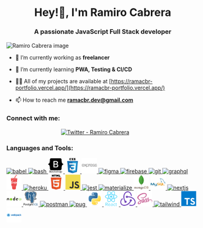 <h1 align="center">Hey!👋, I'm Ramiro Cabrera</h1>
<h3 align="center">A passionate JavaScript Full Stack developer</h3>

<img align="center" src="[https://simpleicons.org/icons/instagram.svg](https://lh3.googleusercontent.com/IagxWBb1ZjujL4531IHwvaCHz44DEDDc_sOXRZe754IvM7BeQrf8hgSOXWtWUe2jRwh2or42Gnb1Sn1inHFHgQ3CLvKcjvQp3tdffwL9V4uR1C0_0eCft3GehB0_Iiccoc_gjfq-lypGNnoCBKQT8YCNhRBF9ZmX6pe9tXJbzAe2tZeY0vKa1CKyaTuLph0GZSobt5CliGh0kyxT--UG-af7L0QifD6rl0o4wvDHBjuSvvRTwp_bAeu0clkZIfgGJs39G1qR_y1W_PzLyFBsxkFZlBX2UnPGY1dCn73Qx5dCiyw2rVLHd71S-kinTcE7iT5keZZ-Q0dLLL3xyz43IGLDDDdmjghS3OLhandCXq3JUhluc5m3K83V1uW5fGBJvdVgycOjWX40M_Llhh3pKS_ZJTHFzl3Gpxa9ztpiawXRhPs7uXeakzFV-b1qmyrig1rKCM3RAbLu9Ssh-t1V5-8jgiBYXttB7fWj6xg2HkKpkYOWFGGEyZzzxL2tIFE7mMzCle5KHFopARzwyqD2-AEHVfoYRasvasYb-XCJDVyd2uPJukoTdH7eoHwilvkb_yIKPJWbm4VPjN96lopk2IbCYcjeqfH3Scc9yGDEgEn3RDGoMspyry65jstZbeWiaQ97dCfomqDTgJieVHoSV3lY9TbTaI3pH8SGvmjuNxizYjNAGdlbrDrhCL9T8XP8EEcG63EBc1rZaTeD4Zs2WfVu3KZZ2I91XHXWwinVcopJSiaxsJND8pLbJ0WRRCivEtHDKL3wWS-MzJCstsHe4OpwHpYLJ3NDL-VCT9nEdMamS3M1tZR3y-tbIPzGtDKtAofxqZ_4hhICJKak_UFkpVBrHi-yWENDaENBdP9fDCtIPtULhqr74IaZjS85Zfyau5gO2nhj9UYUKRqtqTCUD6dZX0iKxjoizt3b1qdqnxCHewhpT7TrC3jAZEM1fHOZwheBOi77cKkVBIETRcMaxW0MIQSSnvqzo88Ta6vClb6A1gQ1xDOA=w355-h629-no?authuser=1)" alt="Ramiro Cabrera image" height="28px" width="28px" />

- 🔭 I’m currently working as **freelancer**

- 🌱 I’m currently learning **PWA, Testing & CI/CD**

- 👨‍💻 All of my projects are available at [https://ramacbr-portfolio.vercel.app/](https://ramacbr-portfolio.vercel.app/)

- 📫 How to reach me **ramacbr.dev@gmail.com**

<h3 align="left">Connect with me:</h3>
<p align="center">
    <a href="https://twitter.com/Rama_Cbr" target="blank" style="margin: 0 20px;">
      <img align="center" src="https://simpleicons.org/icons/twitter.svg" alt="Twitter - Ramiro Cabrera" height="28px" width="28px" />
    </a>
    <a href="https://www.instagram.com/rama_cbr/" target=""blank" style="margin: 0 20px; >
      <img align="center" src="https://simpleicons.org/icons/instagram.svg" alt="instagram - Ramiro Cabrera" height="28px" width="28px" />
    </a>
</p>

<h3 align="left">Languages and Tools:</h3>
<p align="left"> <a href="https://babeljs.io/" target="_blank" rel="noreferrer"> <img src="https://www.vectorlogo.zone/logos/babeljs/babeljs-icon.svg" alt="babel" width="40" height="40"/> </a> <a href="https://www.gnu.org/software/bash/" target="_blank" rel="noreferrer"> <img src="https://www.vectorlogo.zone/logos/gnu_bash/gnu_bash-icon.svg" alt="bash" width="40" height="40"/> </a> <a href="https://getbootstrap.com" target="_blank" rel="noreferrer"> <img src="https://raw.githubusercontent.com/devicons/devicon/master/icons/bootstrap/bootstrap-plain-wordmark.svg" alt="bootstrap" width="40" height="40"/> </a> <a href="https://www.w3schools.com/css/" target="_blank" rel="noreferrer"> <img src="https://raw.githubusercontent.com/devicons/devicon/master/icons/css3/css3-original-wordmark.svg" alt="css3" width="40" height="40"/> </a> <a href="https://expressjs.com" target="_blank" rel="noreferrer"> <img src="https://raw.githubusercontent.com/devicons/devicon/master/icons/express/express-original-wordmark.svg" alt="express" width="40" height="40"/> </a> <a href="https://www.figma.com/" target="_blank" rel="noreferrer"> <img src="https://www.vectorlogo.zone/logos/figma/figma-icon.svg" alt="figma" width="40" height="40"/> </a> <a href="https://firebase.google.com/" target="_blank" rel="noreferrer"> <img src="https://www.vectorlogo.zone/logos/firebase/firebase-icon.svg" alt="firebase" width="40" height="40"/> </a> <a href="https://git-scm.com/" target="_blank" rel="noreferrer"> <img src="https://www.vectorlogo.zone/logos/git-scm/git-scm-icon.svg" alt="git" width="40" height="40"/> </a> <a href="https://graphql.org" target="_blank" rel="noreferrer"> <img src="https://www.vectorlogo.zone/logos/graphql/graphql-icon.svg" alt="graphql" width="40" height="40"/> </a> <a href="https://gulpjs.com" target="_blank" rel="noreferrer"> <img src="https://raw.githubusercontent.com/devicons/devicon/master/icons/gulp/gulp-plain.svg" alt="gulp" width="40" height="40"/> </a> <a href="https://heroku.com" target="_blank" rel="noreferrer"> <img src="https://www.vectorlogo.zone/logos/heroku/heroku-icon.svg" alt="heroku" width="40" height="40"/> </a> <a href="https://www.w3.org/html/" target="_blank" rel="noreferrer"> <img src="https://raw.githubusercontent.com/devicons/devicon/master/icons/html5/html5-original-wordmark.svg" alt="html5" width="40" height="40"/> </a> <a href="https://developer.mozilla.org/en-US/docs/Web/JavaScript" target="_blank" rel="noreferrer"> <img src="https://raw.githubusercontent.com/devicons/devicon/master/icons/javascript/javascript-original.svg" alt="javascript" width="40" height="40"/> </a> <a href="https://jestjs.io" target="_blank" rel="noreferrer"> <img src="https://www.vectorlogo.zone/logos/jestjsio/jestjsio-icon.svg" alt="jest" width="40" height="40"/> </a> <a href="https://materializecss.com/" target="_blank" rel="noreferrer"> <img src="https://raw.githubusercontent.com/prplx/svg-logos/5585531d45d294869c4eaab4d7cf2e9c167710a9/svg/materialize.svg" alt="materialize" width="40" height="40"/> </a> <a href="https://www.mongodb.com/" target="_blank" rel="noreferrer"> <img src="https://raw.githubusercontent.com/devicons/devicon/master/icons/mongodb/mongodb-original-wordmark.svg" alt="mongodb" width="40" height="40"/> </a> <a href="https://www.mysql.com/" target="_blank" rel="noreferrer"> <img src="https://raw.githubusercontent.com/devicons/devicon/master/icons/mysql/mysql-original-wordmark.svg" alt="mysql" width="40" height="40"/> </a> <a href="https://nextjs.org/" target="_blank" rel="noreferrer"> <img src="https://cdn.worldvectorlogo.com/logos/nextjs-2.svg" alt="nextjs" width="40" height="40"/> </a> <a href="https://nodejs.org" target="_blank" rel="noreferrer"> <img src="https://raw.githubusercontent.com/devicons/devicon/master/icons/nodejs/nodejs-original-wordmark.svg" alt="nodejs" width="40" height="40"/> </a> <a href="https://www.postgresql.org" target="_blank" rel="noreferrer"> <img src="https://raw.githubusercontent.com/devicons/devicon/master/icons/postgresql/postgresql-original-wordmark.svg" alt="postgresql" width="40" height="40"/> </a> <a href="https://postman.com" target="_blank" rel="noreferrer"> <img src="https://www.vectorlogo.zone/logos/getpostman/getpostman-icon.svg" alt="postman" width="40" height="40"/> </a> <a href="https://pugjs.org" target="_blank" rel="noreferrer"> <img src="https://cdn.worldvectorlogo.com/logos/pug.svg" alt="pug" width="40" height="40"/> </a> <a href="https://www.python.org" target="_blank" rel="noreferrer"> <img src="https://raw.githubusercontent.com/devicons/devicon/master/icons/python/python-original.svg" alt="python" width="40" height="40"/> </a> <a href="https://reactjs.org/" target="_blank" rel="noreferrer"> <img src="https://raw.githubusercontent.com/devicons/devicon/master/icons/react/react-original-wordmark.svg" alt="react" width="40" height="40"/> </a> <a href="https://redux.js.org" target="_blank" rel="noreferrer"> <img src="https://raw.githubusercontent.com/devicons/devicon/master/icons/redux/redux-original.svg" alt="redux" width="40" height="40"/> </a> <a href="https://sass-lang.com" target="_blank" rel="noreferrer"> <img src="https://raw.githubusercontent.com/devicons/devicon/master/icons/sass/sass-original.svg" alt="sass" width="40" height="40"/> </a> <a href="https://tailwindcss.com/" target="_blank" rel="noreferrer"> <img src="https://www.vectorlogo.zone/logos/tailwindcss/tailwindcss-icon.svg" alt="tailwind" width="40" height="40"/> </a> <a href="https://www.typescriptlang.org/" target="_blank" rel="noreferrer"> <img src="https://raw.githubusercontent.com/devicons/devicon/master/icons/typescript/typescript-original.svg" alt="typescript" width="40" height="40"/> </a> <a href="https://webpack.js.org" target="_blank" rel="noreferrer"> <img src="https://raw.githubusercontent.com/devicons/devicon/d00d0969292a6569d45b06d3f350f463a0107b0d/icons/webpack/webpack-original-wordmark.svg" alt="webpack" width="40" height="40"/> </a> </p>
